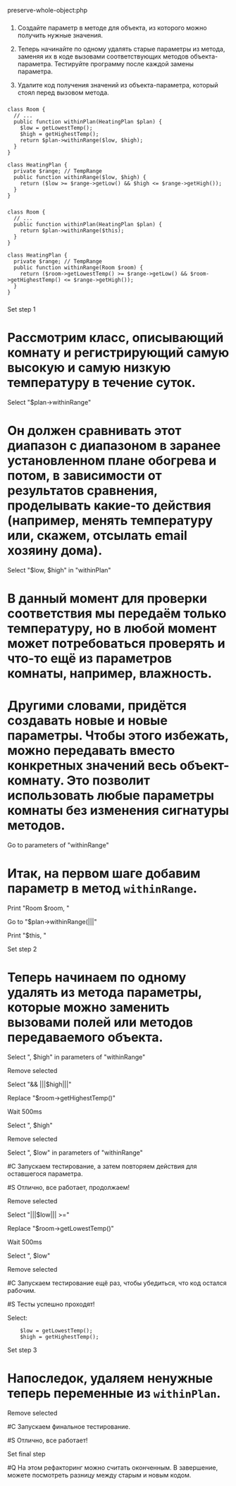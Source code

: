 preserve-whole-object:php

###

1. Создайте параметр в методе для объекта, из которого можно получить нужные значения.

2. Теперь начинайте по одному удалять старые параметры из метода, заменяя их в коде вызовами соответствующих методов объекта-параметра. Тестируйте программу после каждой замены параметра.

3. Удалите код получения значений из объекта-параметра, который стоял перед вызовом метода.



###

```
class Room {
  // ...
  public function withinPlan(HeatingPlan $plan) {
    $low = getLowestTemp();
    $high = getHighestTemp();
    return $plan->withinRange($low, $high);
  }
}

class HeatingPlan {
  private $range; // TempRange
  public function withinRange($low, $high) {
    return ($low >= $range->getLow() && $high <= $range->getHigh());
  }
}
```

###

```
class Room {
  // ...
  public function withinPlan(HeatingPlan $plan) {
    return $plan->withinRange($this);
  }
}

class HeatingPlan {
  private $range; // TempRange
  public function withinRange(Room $room) {
    return ($room->getLowestTemp() >= $range->getLow() && $room->getHighestTemp() <= $range->getHigh());
  }
}
```

###

Set step 1

# Рассмотрим класс, описывающий комнату и регистрирующий самую высокую и самую низкую температуру в течение суток.

Select "$plan->withinRange"

# Он должен сравнивать этот диапазон с диапазоном в заранее установленном плане обогрева и потом, в зависимости от результатов сравнения, проделывать какие-то действия (например, менять температуру или, скажем, отсылать email хозяину дома).

Select "$low, $high" in "withinPlan"

# В данный момент для проверки соответствия мы передаём только температуру, но в любой момент может потребоваться проверять и что-то ещё из параметров комнаты, например, влажность.

# Другими словами, придётся создавать новые и новые параметры. Чтобы этого избежать, можно передавать вместо конкретных значений весь объект-комнату. Это позволит использовать любые параметры комнаты без изменения сигнатуры методов.

Go to parameters of "withinRange"

# Итак, на первом шаге добавим параметр в метод <code>withinRange</code>.

Print "Room $room, "

Go to "$plan->withinRange(|||"

Print "$this, "

Set step 2

# Теперь начинаем по одному удалять из метода параметры, которые можно заменить вызовами полей или методов передаваемого объекта.

Select ", $high" in parameters of "withinRange"

Remove selected

Select "&& |||$high|||"

Replace "$room->getHighestTemp()"

Wait 500ms

Select ", $high"

Remove selected


Select ", $low" in parameters of "withinRange"

#C Запускаем тестирование, а затем повторяем действия для оставшегося параметра.

#S Отлично, все работает, продолжаем!

Remove selected

Select "|||$low||| >="

Replace "$room->getLowestTemp()"

Wait 500ms

Select ", $low"

Remove selected


#C Запускаем тестирование ещё раз, чтобы убедиться, что код остался рабочим.

#S Тесты успешно проходят!

Select:
```
    $low = getLowestTemp();
    $high = getHighestTemp();

```

Set step 3

# Напоследок, удаляем ненужные теперь переменные из <code>withinPlan</code>.

Remove selected

#C Запускаем финальное тестирование.

#S Отлично, все работает!

Set final step

#Q На этом рефакторинг можно считать оконченным. В завершение, можете посмотреть разницу между старым и новым кодом.